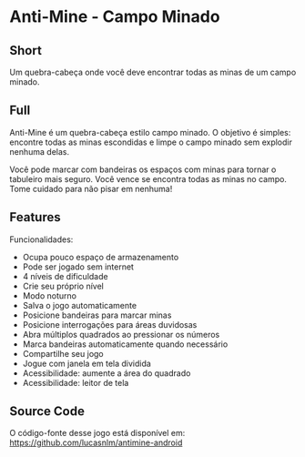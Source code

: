 # Anti-Mine - Campo Minado

## Short

Um quebra-cabeça onde você deve encontrar todas as minas de um campo minado.

## Full

Anti-Mine é um quebra-cabeça estilo campo minado. O objetivo é simples: encontre todas as minas escondidas e limpe o campo minado sem explodir nenhuma delas.

Você pode marcar com bandeiras os espaços com minas para tornar o tabuleiro mais seguro. Você vence se encontra todas as minas no campo. Tome cuidado para não pisar em nenhuma!

## Features

Funcionalidades:

- Ocupa pouco espaço de armazenamento
- Pode ser jogado sem internet
- 4 níveis de dificuldade
- Crie seu próprio nível
- Modo noturno
- Salva o jogo automaticamente
- Posicione bandeiras para marcar minas
- Posicione interrogações para áreas duvidosas
- Abra múltiplos quadrados ao pressionar os números
- Marca bandeiras automaticamente quando necessário
- Compartilhe seu jogo
- Jogue com janela em tela dividida
- Acessibilidade: aumente a área do quadrado
- Acessibilidade: leitor de tela

## Source Code

O código-fonte desse jogo está disponível em: https://github.com/lucasnlm/antimine-android
